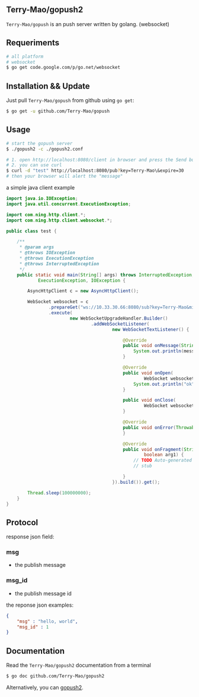 ## Terry-Mao/gopush2
`Terry-Mao/gopush` is an push server written by golang. (websocket)

## Requeriments
```sh
# all platform
# websocket
$ go get code.google.com/p/go.net/websocket 
```

## Installation && Update
Just pull `Terry-Mao/gopush` from github using `go get`:

```sh
$ go get -u github.com/Terry-Mao/gopush
```

## Usage
```sh
# start the gopush server
$ ./gopush2 -c ./gopush2.conf

# 1. open http://localhost:8080/client in browser and press the Send button (modify the gopush2.conf, set debug to 1)
# 2. you can use curl
$ curl -d "test" http://localhost:8080/pub?key=Terry-Mao\&expire=30
# then your browser will alert the "message"
```
a simple java client example
```java
import java.io.IOException;
import java.util.concurrent.ExecutionException;

import com.ning.http.client.*;
import com.ning.http.client.websocket.*;

public class test {

	/**
	 * @param args
	 * @throws IOException
	 * @throws ExecutionException
	 * @throws InterruptedException
	 */
	public static void main(String[] args) throws InterruptedException,
			ExecutionException, IOException {

		AsyncHttpClient c = new AsyncHttpClient();

		WebSocket websocket = c
				.prepareGet("ws://10.33.30.66:8080/sub?key=Terry-Mao&mid=0")
				.execute(
						new WebSocketUpgradeHandler.Builder()
								.addWebSocketListener(
										new WebSocketTextListener() {

											@Override
											public void onMessage(String message) {
												System.out.println(message);
											}

											@Override
											public void onOpen(
													WebSocket websocket) {
												System.out.println("ok");
											}

											public void onClose(
													WebSocket websocket) {
											}

											@Override
											public void onError(Throwable t) {
											}

											@Override
											public void onFragment(String arg0,
													boolean arg1) {
												// TODO Auto-generated method
												// stub

											}
										}).build()).get();

		Thread.sleep(100000000);
	}
}

```

## Protocol
response json field:
### msg
* the publish message

### msg_id
* the publish message id

the reponse json examples:
```json
{
    "msg" : "hello, world",
    "msg_id" : 1
}
```

## Documentation
Read the `Terry-Mao/gopush2` documentation from a terminal
```sh
$ go doc github.com/Terry-Mao/gopush2
```

Alternatively, you can [gopush2](http://go.pkgdoc.org/github.com/Terry-Mao/gopush2).
